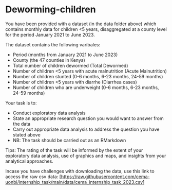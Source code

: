 # Deworming-children
You have been provided with a dataset (in the data folder above) which contains monthly data for children <5 years, disaggregated at a county level for the period January 2021 to June 2023.

The dataset contains the following varibales:
- Period (months from January 2021 to June 2023)
- County (the 47 counties in Kenya)
- Total number of children dewormed (Total Dewormed)
- Number of children <5 years with acute malnutrition (Acute Malnutrition)
- Number of children stunted (0-6 months, 6-23 months, 24-59 months)
- Number of children <5 years with diarrhe (Diarrhea cases)
- Number of children who are underweight (0-6 months, 6-23 months, 24-59 months)

Your task is to:
- Conduct exploratory data analysis
- State an appropriate research question you would want to answer from the data
- Carry out appropriate data analysis to address the question you have stated above
- NB: The task should be carried out as an RMarkdown 

Tips: The rating of the task will be informed by the extent of your exploratory data analysis, use of graphics and maps, and insights from your analytical approaches.

Incase you have challenges with downloading the data, use this link to access the raw csv data: [https://raw.githubusercontent.com/cema-uonbi/internship_task/main/data/cema_internship_task_2023.csv]
